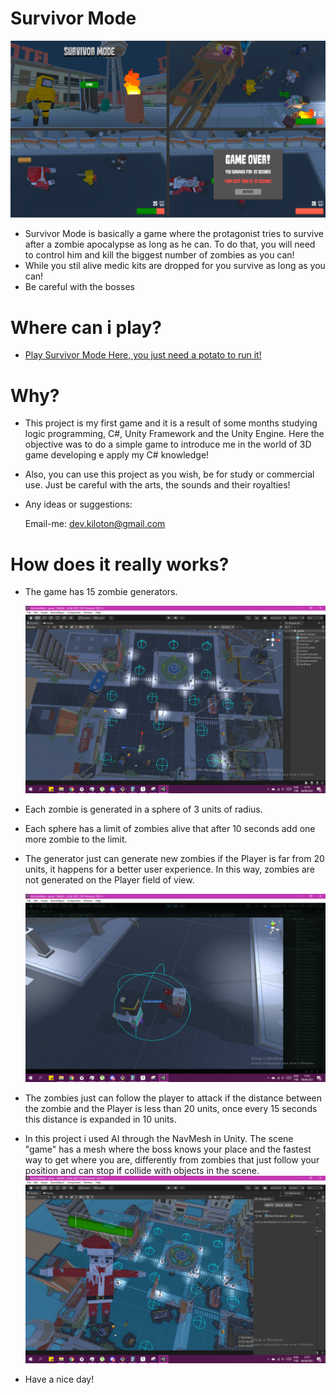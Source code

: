 # Survivor Mode #

![alt](https://github.com/devkiloton/SurvivorMode/blob/master/SurvivorMode/Assets/Samples/GithubImages/Gameplay.png)

- Survivor Mode is basically a game where the protagonist tries to survive after a zombie apocalypse as long as he can. To do that, you will need to control him and kill the biggest number of zombies as you can!
- While you stil alive medic kits are dropped for you survive as long as you can!
- Be careful with the bosses

# Where can i play?

- [Play Survivor Mode Here, you just need a potato to run it!](https://devkiloton.itch.io/survivor-mode)

# Why? 

- This project is my first game and it is a result of some months studying logic programming, C#,  Unity Framework and the Unity Engine. Here the objective was to do a simple game to introduce me in the world of 3D game developing e apply my C# knowledge!

- Also, you can use this project as you wish, be for study or commercial use. Just be careful with the arts, the sounds and their royalties! 

- Any ideas or suggestions:

  Email-me: dev.kiloton@gmail.com
  
# How does it really works?
- The game has 15 zombie generators.

  ![alt](https://github.com/devkiloton/SurvivorMode/blob/master/SurvivorMode/Assets/Samples/GithubImages/2021-06-06%20(16).png)

- Each zombie is generated in a sphere of 3 units of radius.
- Each sphere has a limit of zombies alive that after 10 seconds add one more zombie to the limit.
- The generator just can generate new zombies if the Player is far from 20 units, it happens for a better user experience. In this way, zombies are not generated on the Player field of view.

  ![alt](https://github.com/devkiloton/SurvivorMode/blob/master/SurvivorMode/Assets/Samples/GithubImages/2021-06-06%20(19).png)
  
- The zombies just can follow the player to attack if the distance between the zombie and the Player is less than 20 units, once every 15 seconds this distance is expanded in 10 units.
- In this project i used AI through the NavMesh in Unity. The scene "game" has a mesh where the boss knows your place and the fastest way to get where you are, differently from zombies that just follow your position and can stop if collide with objects in the scene.
  ![alt](https://github.com/devkiloton/SurvivorMode/blob/master/SurvivorMode/Assets/Samples/GithubImages/2021-06-06%20(18).png)
  
- Have a nice day!
